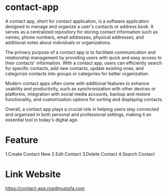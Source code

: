 # contact-app
A contact app, short for contact application, is a software application designed to manage and organize a user's contacts or address book. It serves as a centralized repository for storing contact information such as names, phone numbers, email addresses, physical addresses, and additional notes about individuals or organizations.

The primary purpose of a contact app is to facilitate communication and relationship management by providing users with quick and easy access to their contacts' information. With a contact app, users can efficiently search for specific contacts, add new contacts, update existing ones, and categorize contacts into groups or categories for better organization.

Modern contact apps often come with additional features to enhance usability and productivity, such as synchronization with other devices or platforms, integration with social media accounts, backup and restore functionality, and customization options for sorting and displaying contacts.

Overall, a contact app plays a crucial role in helping users stay connected and organized in both personal and professional settings, making it an essential tool in today's digital age.

# Feature
1.Create Contact New
2.Edit Contact
3.Delete Contact
4.Search Contact

# Link Website
https://contact-app.rosidmustofa.com

